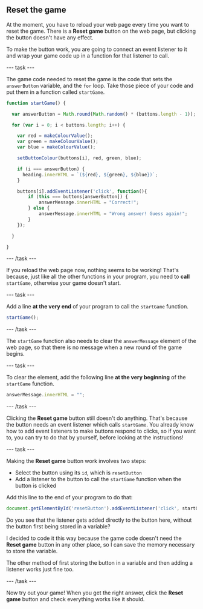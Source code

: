 ## Reset the game

At the moment, you have to reload your web page every time you want to reset the game. There is a **Reset game** button on the web page, but clicking the button doesn't have any effect.

To make the button work, you are going to connect an event listener to it and wrap your game code up in a function for that listener to call.

--- task ---

The game code needed to reset the game is the code that sets the `answerButton` variable, and the `for` loop. Take those piece of your code and put them in a function called `startGame`.

```JavaScript
function startGame() {

  var answerButton = Math.round(Math.random() * (buttons.length - 1));

  for (var i = 0; i < buttons.length; i++) {

    var red = makeColourValue();
    var green = makeColourValue();
    var blue = makeColourValue();

    setButtonColour(buttons[i], red, green, blue);

    if (i === answerButton) {
      heading.innerHTML = `(${red}, ${green}, ${blue})`;
    }

    buttons[i].addEventListener('click', function(){
        if (this === buttons[answerButton]) {
            answerMessage.innerHTML = "Correct!";
        } else {
            answerMessage.innerHTML = "Wrong answer! Guess again!";
        }
    });

  }

}
```

--- /task ---

If you reload the web page now, nothing seems to be working! That's because, just like all the other functions in your program, you need to **call** `startGame`, otherwise your game doesn't start.

--- task ---

Add a line __at the very end__ of your program to call the `startGame` function.

```JavaScript
startGame();
```

--- /task ---

The `startGame` function also needs to clear the `answerMessage` element of the web page, so that there is no message when a new round of the game begins.

--- task ---

To clear the element, add the following line **at the very beginning** of the `startGame` function.

```JavaScript
answerMessage.innerHTML = "";
```

--- /task ---

Clicking the **Reset game** button still doesn't do anything. That's because the button needs an event listener which calls `startGame`. You already know how to add event listeners to make buttons respond to clicks, so if you want to, you can try to do that by yourself, before looking at the instructions!

--- task ---

Making the **Reset game** button work involves two steps:
 - Select the button using its `id`, which is `resetButton`
 - Add a listener to the button to call the `startGame` function when the button is clicked

Add this line to the end of your program to do that:

```JavaScript
document.getElementById('resetButton').addEventListener('click', startGame);
```

Do you see that the listener gets added directly to the button here, without the button first being stored in a variable? 

I decided to code it this way because the game code doesn't need the **Reset game** button in any other place, so I can save the memory necessary to store the variable.

The other method of first storing the button in a variable and then adding a listener works just fine too.

--- /task ---

Now try out your game! When you get the right answer, click the **Reset game** button and check everything works like it should.